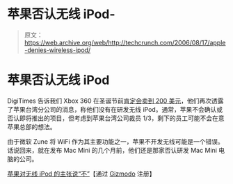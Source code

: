 # 苹果否认无线 iPod-

> 原文：<https://web.archive.org/web/http://techcrunch.com/2006/08/17/apple-denies-wireless-ipod/>

# 苹果否认无线 iPod

DigiTimes 告诉我们 Xbox 360 在圣诞节前[肯定会卖到 200 美元](https://web.archive.org/web/20210301114259/http://crunchgear.com/2006/08/15/xbox-360-hd-dvd-200-by-christmas-2006/)，他们再次透露了苹果台湾分公司的消息，称他们没有在研发无线 iPod。通常，苹果不会确认或否认即将推出的项目，但考虑到苹果台湾公司裁员 1/3，剩下的员工可能不会在意苹果总部的想法。

由于微软 Zune 将 WiFi 作为其主要功能之一，苹果不开发无线可能是一个错误。话说回来，就在发布 Mac Mini 的几个月前，他们还是那家否认研发 Mac Mini 电脑的公司。

[苹果对无线 iPod 的主张说“不”](https://web.archive.org/web/20210301114259/http://www.reghardware.co.uk/2006/08/16/apple_denies_wireless_ipod_claim/)【通过 [Gizmodo](https://web.archive.org/web/20210301114259/http://gizmodo.com/gadgets/ipod/apple-shocks-the-world-denies-wifi-ipod-194860.php) 注册】